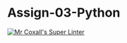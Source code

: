 # Assign-03-Python
[![Mr Coxall's Super Linter](https://github.com/ICS3U-Programming-VanN/Assign-03-Python/workflows/Mr%20Coxall's%20Super%20Linter/badge.svg)](https://github.com/ICS3U-Programming-VanN/Assign-03-Python/actions/)